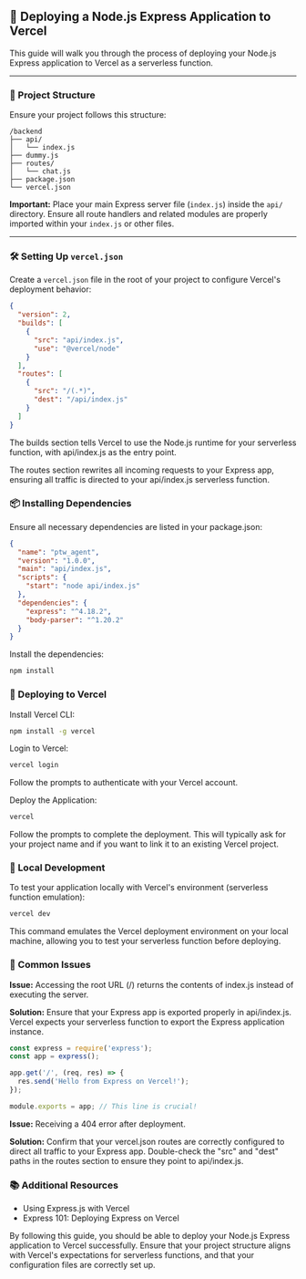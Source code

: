 ## 🚀 Deploying a Node.js Express Application to Vercel

This guide will walk you through the process of deploying your Node.js Express application to Vercel as a serverless function.

---

### 📁 Project Structure

Ensure your project follows this structure:

```
/backend
├── api/
│   └── index.js
├── dummy.js
├── routes/
│   └── chat.js
├── package.json
└── vercel.json
```

**Important:** Place your main Express server file (`index.js`) inside the `api/` directory. Ensure all route handlers and related modules are properly imported within your `index.js` or other files.

---

### 🛠️ Setting Up `vercel.json`

Create a `vercel.json` file in the root of your project to configure Vercel's deployment behavior:

```json
{
  "version": 2,
  "builds": [
    {
      "src": "api/index.js",
      "use": "@vercel/node"
    }
  ],
  "routes": [
    {
      "src": "/(.*)",
      "dest": "/api/index.js"
    }
  ]
}
```

The builds section tells Vercel to use the Node.js runtime for your serverless function, with api/index.js as the entry point.

The routes section rewrites all incoming requests to your Express app, ensuring all traffic is directed to your api/index.js serverless function.

### 📦 Installing Dependencies

Ensure all necessary dependencies are listed in your package.json:

```json
{
  "name": "ptw_agent",
  "version": "1.0.0",
  "main": "api/index.js",
  "scripts": {
    "start": "node api/index.js"
  },
  "dependencies": {
    "express": "^4.18.2",
    "body-parser": "^1.20.2"
  }
}
```

Install the dependencies:

```bash
npm install
```

### 🚀 Deploying to Vercel

Install Vercel CLI:

```bash
npm install -g vercel
```

Login to Vercel:

```bash
vercel login
```

Follow the prompts to authenticate with your Vercel account.

Deploy the Application:

```bash
vercel
```

Follow the prompts to complete the deployment. This will typically ask for your project name and if you want to link it to an existing Vercel project.

### 🧪 Local Development

To test your application locally with Vercel's environment (serverless function emulation):

```bash
vercel dev
```

This command emulates the Vercel deployment environment on your local machine, allowing you to test your serverless function before deploying.

### 🐞 Common Issues

**Issue:** Accessing the root URL (/) returns the contents of index.js instead of executing the server.

**Solution:** Ensure that your Express app is exported properly in api/index.js. Vercel expects your serverless function to export the Express application instance.

```javascript
const express = require('express');
const app = express();

app.get('/', (req, res) => {
  res.send('Hello from Express on Vercel!');
});

module.exports = app; // This line is crucial!
```

**Issue:** Receiving a 404 error after deployment.

**Solution:** Confirm that your vercel.json routes are correctly configured to direct all traffic to your Express app. Double-check the "src" and "dest" paths in the routes section to ensure they point to api/index.js.

### 📚 Additional Resources

- Using Express.js with Vercel
- Express 101: Deploying Express on Vercel

By following this guide, you should be able to deploy your Node.js Express application to Vercel successfully. Ensure that your project structure aligns with Vercel's expectations for serverless functions, and that your configuration files are correctly set up.
